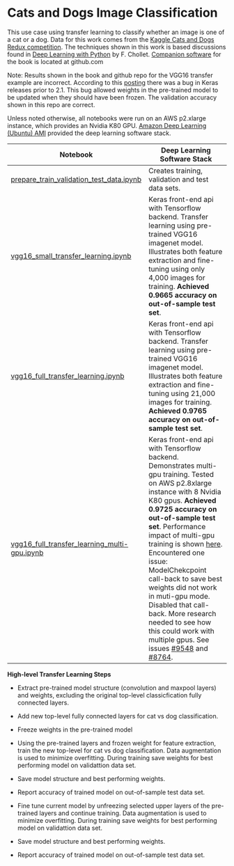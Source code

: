 # Cats and Dogs Image Classification

This use case using transfer learning to classify whether an image is one of a cat or a dog.  Data for this work comes from the [Kaggle Cats and Dogs Redux competition](https://www.kaggle.com/c/dogs-vs-cats-redux-kernels-edition).  The techniques shown in this work is based discussions found in [Deep Learning with Python](https://www.manning.com/books/deep-learning-with-python) by F. Chollet.  [Companion software](https://github.com/fchollet/deep-learning-with-python-notebooks) for the book is located at github.com

Note: Results shown in the book and github repo for the VGG16 transfer example are incorrect.  According to this [posting](https://github.com/keras-team/keras/issues/8792) there was a bug in Keras releases prior to 2.1.  This bug allowed weights in the pre-trained model to be updated when they should have been frozen.  The validation accuracy shown in this repo are correct.

Unless noted otherwise, all notebooks were run on an AWS p2.xlarge instance, which provides an Nvidia K80 GPU. [Amazon Deep Learning (Ubuntu) AMI](https://aws.amazon.com/marketplace/pp/B077GCH38C) provided the deep learning software stack.

|Notebook|Deep Learning Software Stack|
|--------|-----------|
|[prepare_train_validation_test_data.ipynb](https://github.com/jimthompson5802/transfer_learning/blob/master/cats_dogs/prepare_train_validation_test_data.ipynb)|Creates training, validation and test data sets.|
|[vgg16_small_transfer_learning.ipynb](https://github.com/jimthompson5802/transfer_learning/blob/master/cats_dogs/vgg16_small_transfer_learning.ipynb)|Keras front-end api with Tensorflow backend.  Transfer learning using pre-trained VGG16 imagenet model.  Illustrates both feature extraction and fine-tuning using only 4,000 images for training. __Achieved 0.9665 accuracy on out-of-sample test set__.|
|[vgg16_full_transfer_learning.ipynb](https://github.com/jimthompson5802/transfer_learning/blob/master/cats_dogs/vgg16_full_transfer_learning.ipynb)|Keras front-end api with Tensorflow backend.  Transfer learning using pre-trained VGG16 imagenet model.  Illustrates both feature extraction and fine-tuning using 21,000 images for training. __Achieved 0.9765 accuracy on out-of-sample test set__.|
|[vgg16_full_transfer_learning_multi-gpu.ipynb](https://github.com/jimthompson5802/transfer_learning/blob/master/cats_dogs/vgg16_full_transfer_learning_multi-gpu.ipynb)|Keras front-end api with Tensorflow backend.  Demonstrates multi-gpu training. Tested on AWS p2.8xlarge instance with 8 Nvidia K80 gpus.  __Achieved 0.9725 accuracy on out-of-sample test set__.  Performance impact of multi-gpu training is shown [here](https://github.com/jimthompson5802/transfer_learning/wiki). Encountered one issue: ModelChekcpoint call-back to save best weights did not work in muti-gpu mode. Disabled that call-back. More research needed to see how this could work with multiple gpus.  See issues [#9548](https://github.com/keras-team/keras/issues/9548) and [#8764](https://github.com/keras-team/keras/issues/8764).|


**High-level Transfer Learning Steps**

* Extract pre-trained model structure (convolution and maxpool layers) and weights, excluding the original top-level classicfication fully connected layers.

* Add new top-level fully connected layers for cat vs dog classification.

* Freeze weights in the pre-trained model

* Using the pre-trained layers and frozen weight for feature extraction, train the new top-level for cat vs dog classification. Data augmentation is used to minimize overfitting. During training save weights for best performing model on validattion data set.

* Save model structure and best performing weights.

* Report accuracy of trained model on out-of-sample test data set.

* Fine tune current model by unfreezing selected upper layers of the pre-trained layers and continue training.  Data augmentation is used to minimize overfitting.  During training save weights for best performing model on validattion data set.

* Save model structure and best performing weights.

* Report accuracy of trained model on out-of-sample test data set.



